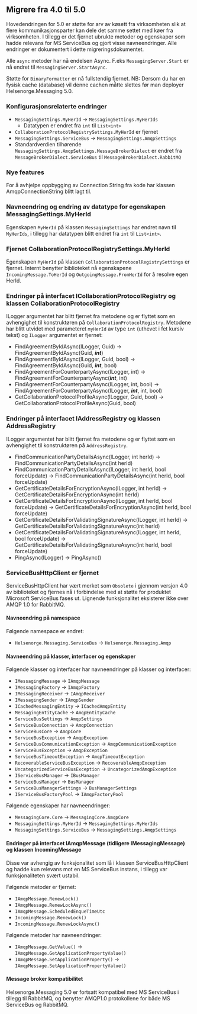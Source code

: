 ## Migrere fra 4.0 til 5.0

Hovedendringen for 5.0 er støtte for arv av køsett fra virksomheten slik at flere kommunikasjonsparter kan dele det
samme settet med køer fra virksomheten.
I tillegg er det fjernet ubrukte metoder og egenskaper som hadde relevans for MS ServiceBus og gjort visse
navneendringer. Alle endringer er
dokumentert i dette migreringsdokumentet.

Alle `async` metoder har nå endelsen Async. F.eks `MessagingServer.Start` er nå endret til `MessagingServer.StartAsync`.

Støtte for `BinaryFormatter` er nå fullstendig fjernet. NB: Dersom du har en fysisk cache (database) vil denne cachen
måtte slettes før man deployer Helsenorge.Messaging 5.0.

### Konfigurasjonsrelaterte endringer

- `MessagingSettings.MyHerId` &rarr; `MessagingSettings.MyHerIds`
  - Datatypen er endret fra `int` til `List<int>`
- `CollaborationProtocolRegistrySettings.MyHerId` er fjernet
- `MessagingSettings.ServiceBus` &rarr; `MessagingSettings.AmqpSettings`
- Standardverdien tilhørende `MessagingSettings.AmqpSettings.MessageBrokerDialect` er endret fra
  `MessageBrokerDialect.ServiceBus` til `MessageBrokerDialect.RabbitMQ`

### Nye features

For å avhjelpe oppbygging av Connection String fra kode har klassen AmqpConnectionString blitt lagt til.

### Navneendring og endring av datatype for egenskapen MessagingSettings.MyHerId

Egenskapen `MyHerId` på klassen `MessagingSettings` har endret navn til `MyHerIds`, i tillegg har datatypen blitt endret
fra `int` til `List<int>`.

### Fjernet CollaborationProtocolRegistrySettings.MyHerId

Egenskapen `MyHerId` på klassen `CollaborationProtocolRegistrySettings` er fjernet. Internt benytter biblioteket nå
egenskapene `IncomingMessage.ToHerId` og `OutgoingMessage.FromHerId` for å resolve egen HerId. 

### Endringer på interfacet ICollaborationProtocolRegistry og klassen CollaborationProtocolRegistry

ILogger argumentet har blitt fjernet fra metodene og er flyttet som en avhengighet til konstruktøren på 
`CollaborationProtocolRegistry`. Metodene har blitt utvidet med parameteret `myHerId` av type `int` (uthevet i fet
kursiv tekst) og `ILogger` argumentet er fjernet:

- FindAgreementByIdAsync(ILogger, Guid) &rarr; FindAgreementByIdAsync(Guid, **_int_**)
- FindAgreementByIdAsync(ILogger, Guid, bool) &rarr; FindAgreementByIdAsync(Guid, **_int_**, bool)
- FindAgreementForCounterpartyAsync(ILogger, int) &rarr; FindAgreementForCounterpartyAsync(**_int_**, int)
- FindAgreementForCounterpartyAsync(ILogger, int, bool) &rarr; FindAgreementForCounterpartyAsync(ILogger, **_int_**, int, bool)
- GetCollaborationProtocolProfileAsync(ILogger, Guid, bool) &rarr; GetCollaborationProtocolProfileAsync(Guid, bool)

### Endringer på interfacet IAddressRegistry og klassen AddressRegistry

ILogger argumentet har blitt fjernet fra metodene og er flyttet som en avhengighet til konstruktøren på `AddressRegistry`.

- FindCommunicationPartyDetailsAsync(ILogger, int herId) &rarr; FindCommunicationPartyDetailsAsync(int herId)
- FindCommunicationPartyDetailsAsync(ILogger, int herId, bool forceUpdate) &rarr; FindCommunicationPartyDetailsAsync(int herId, bool forceUpdate)
- GetCertificateDetailsForEncryptionAsync(ILogger, int herId) &rarr; GetCertificateDetailsForEncryptionAsync(int herId)
- GetCertificateDetailsForEncryptionAsync(ILogger, int herId, bool forceUpdate) &rarr; GetCertificateDetailsForEncryptionAsync(int herId, bool forceUpdate)
- GetCertificateDetailsForValidatingSignatureAsync(ILogger, int herId) &rarr; GetCertificateDetailsForValidatingSignatureAsync(int herId)
- GetCertificateDetailsForValidatingSignatureAsync(ILogger, int herId, bool forceUpdate) &rarr; GetCertificateDetailsForValidatingSignatureAsync(int herId, bool forceUpdate)
- PingAsync(ILogger) &rarr; PingAsync()

### ServiceBusHttpClient er fjernet

ServiceBusHttpClient har vært merket som `Obsolete` i gjennom versjon 4.0 av biblioteket og fjernes nå i forbindelse med
at støtte for produktet Microsoft ServiceBus fases ut. Lignende funksjonalitet eksisterer ikke over AMQP 1.0 for
RabbitMQ.

#### Navneendring på namespace

Følgende namespace er endret:

- `Helsenorge.Messaging.ServiceBus` &rarr; `Helsenorge.Messaging.Amqp`

#### Navneendring på klasser, interfacer og egenskaper

Følgende klasser og interfacer har navneendringer på klasser og interfacer:
- `IMessagingMessage` &rarr; `IAmqpMessage`
- `IMessagingFactory` &rarr; `IAmqpFactory`
- `IMessagingReceiver` &rarr; `IAmqpReceiver`
- `IMessagingSender` &rarr; `IAmqpSender`
- `ICachedMessagingEntity` &rarr; `ICachedAmqpEntity`
- `MessagingEntityCache` &rarr; `AmqpEntityCache`
- `ServiceBusSettings` &rarr; `AmqpSettings`
- `ServiceBusConnection` &rarr; `AmqpConnection`
- `ServiceBusCore` &rarr; `AmqpCore`
- `ServiceBusException` &rarr; `AmqpException`
- `ServiceBusCommunicationException` &rarr; `AmqpCommunicationException`
- `ServiceBusException` &rarr; `AmqpException`
- `ServiceBusTimeoutException` &rarr; `AmqpTimeoutException`
- `RecoverableServiceBusException` &rarr; `RecoverableAmqpException`
- `UncategorizedServiceBusException` &rarr; `UncategorizedAmqpException`
- `IServiceBusManager` &rarr; `IBusManager`
- `ServiceBusManager` &rarr; `BusManager`
- `ServiceBusManagerSettings` &rarr; `BusManagerSettings`
- `IServiceBusFactoryPool` &rarr; `IAmqpFactoryPool`

Følgende egenskaper har navneendringer:
- `MessagingCore.Core` &rarr; `MessagingCore.AmqpCore`
- `MessagingSettings.MyHerId` &rarr; `MessagingSettings.MyHerIds`
- `MessagingSettings.ServiceBus` &rarr; `MessagingSettings.AmqpSettings`


#### Endringer på interfacet IAmqpMessage (tidligere IMessagingMessage) og klassen IncomingMessage

Disse var avhengig av funksjonalitet som lå i klassen ServiceBusHttpClient og hadde kun relevans mot en MS ServiceBus
instans, i tillegg var funksjonaliteten svært ustabil.

Følgende metoder er fjernet:

- `IAmqpMessage.RenewLock()`
- `IAmqpMessage.RenewLockAsync()`
- `IAmqpMessage.ScheduledEnqueTimeUtc`
- `IncomingMessage.RenewLock()`
- `IncomingMessage.RenewLockAsync()`

Følgende metoder har navneendringer:

- `IAmqpMessage.GetValue()` &rarr; `IAmqpMessage.GetApplicationPropertyValue()`
- `IAmqpMessage.SetApplicationProperty()` &rarr; `IAmqpMessage.SetApplicationPropertyValue()`

#### Message broker kompatibilitet

Helsenorge.Messaging 5.0 er fortsatt kompatibel med MS ServiceBus i tillegg til RabbitMQ, og benytter AMQP1.0
protokollene for både MS ServiceBus og RabbitMQ.
